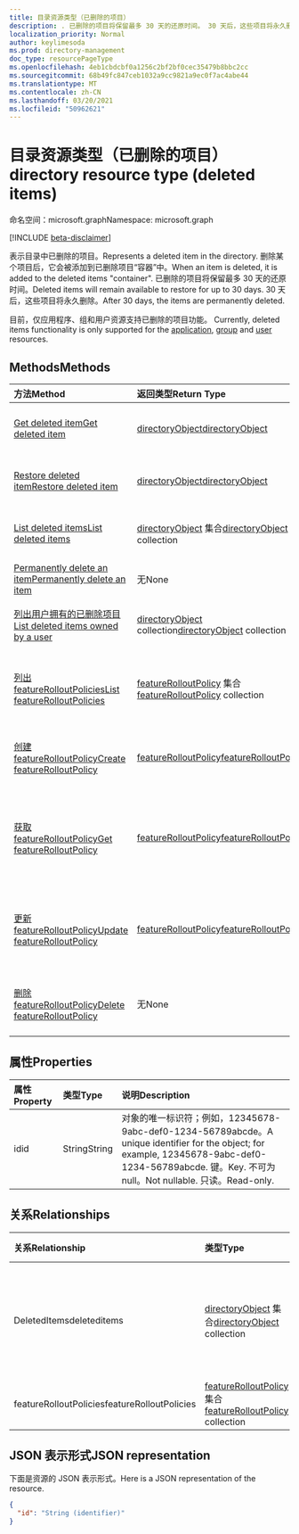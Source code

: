 ```yaml
---
title: 目录资源类型（已删除的项目）
description: . 已删除的项目将保留最多 30 天的还原时间。 30 天后，这些项目将永久删除。
localization_priority: Normal
author: keylimesoda
ms.prod: directory-management
doc_type: resourcePageType
ms.openlocfilehash: 4eb1cbdcbf0a1256c2bf2bf0cec35479b8bbc2cc
ms.sourcegitcommit: 68b49fc847ceb1032a9cc9821a9ec0f7ac4abe44
ms.translationtype: MT
ms.contentlocale: zh-CN
ms.lasthandoff: 03/20/2021
ms.locfileid: "50962621"
---
```

# <a name="directory-resource-type-deleted-items"></a><span data-ttu-id="75df2-105">目录资源类型（已删除的项目）</span><span class="sxs-lookup"><span data-stu-id="75df2-105">directory resource type (deleted items)</span></span>

<span data-ttu-id="75df2-106">命名空间：microsoft.graph</span><span class="sxs-lookup"><span data-stu-id="75df2-106">Namespace: microsoft.graph</span></span>

[!INCLUDE [beta-disclaimer](../../includes/beta-disclaimer.md)]

<span data-ttu-id="75df2-107">表示目录中已删除的项目。</span><span class="sxs-lookup"><span data-stu-id="75df2-107">Represents a deleted item in the directory.</span></span> <span data-ttu-id="75df2-108">删除某个项目后，它会被添加到已删除项目“容器”中。</span><span class="sxs-lookup"><span data-stu-id="75df2-108">When an item is deleted, it is added to the deleted items "container".</span></span> <span data-ttu-id="75df2-109">已删除的项目将保留最多 30 天的还原时间。</span><span class="sxs-lookup"><span data-stu-id="75df2-109">Deleted items will remain available to restore for up to 30 days.</span></span> <span data-ttu-id="75df2-110">30 天后，这些项目将永久删除。</span><span class="sxs-lookup"><span data-stu-id="75df2-110">After 30 days, the items are permanently deleted.</span></span>

<span data-ttu-id="75df2-111">目前，仅应用程序、组和用户资源支持已删除的项目[](application.md)功能。 [](group.md) [](user.md)</span><span class="sxs-lookup"><span data-stu-id="75df2-111">Currently, deleted items functionality is only supported for the [application](application.md), [group](group.md) and [user](user.md) resources.</span></span>

## <a name="methods"></a><span data-ttu-id="75df2-112">Methods</span><span class="sxs-lookup"><span data-stu-id="75df2-112">Methods</span></span>

| <span data-ttu-id="75df2-113">方法</span><span class="sxs-lookup"><span data-stu-id="75df2-113">Method</span></span>         | <span data-ttu-id="75df2-114">返回类型</span><span class="sxs-lookup"><span data-stu-id="75df2-114">Return Type</span></span> | <span data-ttu-id="75df2-115">说明</span><span class="sxs-lookup"><span data-stu-id="75df2-115">Description</span></span> |
|:---------------|:------------|:------------|
|[<span data-ttu-id="75df2-116">Get deleted item</span><span class="sxs-lookup"><span data-stu-id="75df2-116">Get deleted item</span></span>](../api/directory-deleteditems-get.md) | [<span data-ttu-id="75df2-117">directoryObject</span><span class="sxs-lookup"><span data-stu-id="75df2-117">directoryObject</span></span>](directoryobject.md) | <span data-ttu-id="75df2-118">获取已删除项目的属性。</span><span class="sxs-lookup"><span data-stu-id="75df2-118">Gets the properties of a deleted item.</span></span> |
|[<span data-ttu-id="75df2-119">Restore deleted item</span><span class="sxs-lookup"><span data-stu-id="75df2-119">Restore deleted item</span></span>](../api/directory-deleteditems-restore.md) |[<span data-ttu-id="75df2-120">directoryObject</span><span class="sxs-lookup"><span data-stu-id="75df2-120">directoryObject</span></span>](directoryobject.md)| <span data-ttu-id="75df2-121">还原最近删除的项目。</span><span class="sxs-lookup"><span data-stu-id="75df2-121">Restores a recently deleted item.</span></span> |
|[<span data-ttu-id="75df2-122">List deleted items</span><span class="sxs-lookup"><span data-stu-id="75df2-122">List deleted items</span></span>](../api/directory-deleteditems-list.md) |<span data-ttu-id="75df2-123">[directoryObject](directoryobject.md) 集合</span><span class="sxs-lookup"><span data-stu-id="75df2-123">[directoryObject](directoryobject.md) collection</span></span>| <span data-ttu-id="75df2-124">获取最近删除的项目列表。</span><span class="sxs-lookup"><span data-stu-id="75df2-124">Gets a list of recently deleted items.</span></span> |
|[<span data-ttu-id="75df2-125">Permanently delete an item</span><span class="sxs-lookup"><span data-stu-id="75df2-125">Permanently delete an item</span></span>](../api/directory-deleteditems-delete.md) | <span data-ttu-id="75df2-126">无</span><span class="sxs-lookup"><span data-stu-id="75df2-126">None</span></span> | <span data-ttu-id="75df2-127">永久删除项目。</span><span class="sxs-lookup"><span data-stu-id="75df2-127">Permanently deletes an item.</span></span> |
|[<span data-ttu-id="75df2-128">列出用户拥有的已删除项目</span><span class="sxs-lookup"><span data-stu-id="75df2-128">List deleted items owned by a user</span></span>](../api/directory-deleteditems-user-owned.md) | <span data-ttu-id="75df2-129">[directoryObject](directoryobject.md) collection</span><span class="sxs-lookup"><span data-stu-id="75df2-129">[directoryObject](directoryobject.md) collection</span></span> | <span data-ttu-id="75df2-130">列出用户拥有的目录项。</span><span class="sxs-lookup"><span data-stu-id="75df2-130">Lists directory items owned by a user.</span></span> |
|[<span data-ttu-id="75df2-131">列出 featureRolloutPolicies</span><span class="sxs-lookup"><span data-stu-id="75df2-131">List featureRolloutPolicies</span></span>](../api/list-featurerolloutpolicies.md) | <span data-ttu-id="75df2-132">[featureRolloutPolicy](featurerolloutpolicy.md) 集合</span><span class="sxs-lookup"><span data-stu-id="75df2-132">[featureRolloutPolicy](featurerolloutpolicy.md) collection</span></span> | <span data-ttu-id="75df2-133">检索 featureRolloutPolicy 对象的列表。</span><span class="sxs-lookup"><span data-stu-id="75df2-133">Retrieve a list of featureRolloutPolicy objects.</span></span> |
|[<span data-ttu-id="75df2-134">创建 featureRolloutPolicy</span><span class="sxs-lookup"><span data-stu-id="75df2-134">Create featureRolloutPolicy</span></span>](../api/post-featurerolloutpolicies.md) | [<span data-ttu-id="75df2-135">featureRolloutPolicy</span><span class="sxs-lookup"><span data-stu-id="75df2-135">featureRolloutPolicy</span></span>](featurerolloutpolicy.md) | <span data-ttu-id="75df2-136">创建新的 featureRolloutPolicy 对象。</span><span class="sxs-lookup"><span data-stu-id="75df2-136">Create a new featureRolloutPolicy object.</span></span> |
| [<span data-ttu-id="75df2-137">获取 featureRolloutPolicy</span><span class="sxs-lookup"><span data-stu-id="75df2-137">Get featureRolloutPolicy</span></span>](../api/featurerolloutpolicy-get.md) | [<span data-ttu-id="75df2-138">featureRolloutPolicy</span><span class="sxs-lookup"><span data-stu-id="75df2-138">featureRolloutPolicy</span></span>](featurerolloutpolicy.md) | <span data-ttu-id="75df2-139">检索 featurerolloutpolicy 对象的属性和关系。</span><span class="sxs-lookup"><span data-stu-id="75df2-139">Retrieve the properties and relationships of featurerolloutpolicy object.</span></span> |
| [<span data-ttu-id="75df2-140">更新 featureRolloutPolicy</span><span class="sxs-lookup"><span data-stu-id="75df2-140">Update featureRolloutPolicy</span></span>](../api/featurerolloutpolicy-update.md) | [<span data-ttu-id="75df2-141">featureRolloutPolicy</span><span class="sxs-lookup"><span data-stu-id="75df2-141">featureRolloutPolicy</span></span>](featurerolloutpolicy.md) | <span data-ttu-id="75df2-142">更新 featurerolloutpolicy 对象的属性。</span><span class="sxs-lookup"><span data-stu-id="75df2-142">Update the properties of featurerolloutpolicy object.</span></span> |
| [<span data-ttu-id="75df2-143">删除 featureRolloutPolicy</span><span class="sxs-lookup"><span data-stu-id="75df2-143">Delete featureRolloutPolicy</span></span>](../api/featurerolloutpolicy-delete.md) | <span data-ttu-id="75df2-144">无</span><span class="sxs-lookup"><span data-stu-id="75df2-144">None</span></span> | <span data-ttu-id="75df2-145">删除 featureRolloutPolicy 对象。</span><span class="sxs-lookup"><span data-stu-id="75df2-145">Delete a featureRolloutPolicy object.</span></span> |

## <a name="properties"></a><span data-ttu-id="75df2-146">属性</span><span class="sxs-lookup"><span data-stu-id="75df2-146">Properties</span></span>
| <span data-ttu-id="75df2-147">属性</span><span class="sxs-lookup"><span data-stu-id="75df2-147">Property</span></span>   | <span data-ttu-id="75df2-148">类型</span><span class="sxs-lookup"><span data-stu-id="75df2-148">Type</span></span> |<span data-ttu-id="75df2-149">说明</span><span class="sxs-lookup"><span data-stu-id="75df2-149">Description</span></span>|
|:---------------|:--------|:----------|
|<span data-ttu-id="75df2-150">id</span><span class="sxs-lookup"><span data-stu-id="75df2-150">id</span></span>|<span data-ttu-id="75df2-151">String</span><span class="sxs-lookup"><span data-stu-id="75df2-151">String</span></span>| <span data-ttu-id="75df2-152">对象的唯一标识符；例如，12345678-9abc-def0-1234-56789abcde。</span><span class="sxs-lookup"><span data-stu-id="75df2-152">A unique identifier for the object; for example, 12345678-9abc-def0-1234-56789abcde.</span></span> <span data-ttu-id="75df2-153">键。</span><span class="sxs-lookup"><span data-stu-id="75df2-153">Key.</span></span> <span data-ttu-id="75df2-154">不可为 null。</span><span class="sxs-lookup"><span data-stu-id="75df2-154">Not nullable.</span></span> <span data-ttu-id="75df2-155">只读。</span><span class="sxs-lookup"><span data-stu-id="75df2-155">Read-only.</span></span>|

## <a name="relationships"></a><span data-ttu-id="75df2-156">关系</span><span class="sxs-lookup"><span data-stu-id="75df2-156">Relationships</span></span>
| <span data-ttu-id="75df2-157">关系</span><span class="sxs-lookup"><span data-stu-id="75df2-157">Relationship</span></span> | <span data-ttu-id="75df2-158">类型</span><span class="sxs-lookup"><span data-stu-id="75df2-158">Type</span></span>   |<span data-ttu-id="75df2-159">说明</span><span class="sxs-lookup"><span data-stu-id="75df2-159">Description</span></span>|
|:---------------|:--------|:----------|
|<span data-ttu-id="75df2-160">DeletedItems</span><span class="sxs-lookup"><span data-stu-id="75df2-160">deleteditems</span></span>|<span data-ttu-id="75df2-161">[directoryObject](directoryobject.md) 集合</span><span class="sxs-lookup"><span data-stu-id="75df2-161">[directoryObject](directoryobject.md) collection</span></span>| <span data-ttu-id="75df2-162">最近删除的项目。</span><span class="sxs-lookup"><span data-stu-id="75df2-162">Recently deleted items.</span></span> <span data-ttu-id="75df2-163">只读。</span><span class="sxs-lookup"><span data-stu-id="75df2-163">Read-only.</span></span> <span data-ttu-id="75df2-164">可为 Null。</span><span class="sxs-lookup"><span data-stu-id="75df2-164">Nullable.</span></span>|
|<span data-ttu-id="75df2-165">featureRolloutPolicies</span><span class="sxs-lookup"><span data-stu-id="75df2-165">featureRolloutPolicies</span></span>|<span data-ttu-id="75df2-166">[featureRolloutPolicy](featurerolloutpolicy.md) 集合</span><span class="sxs-lookup"><span data-stu-id="75df2-166">[featureRolloutPolicy](featurerolloutpolicy.md) collection</span></span>| <span data-ttu-id="75df2-167">可为 Null。</span><span class="sxs-lookup"><span data-stu-id="75df2-167">Nullable.</span></span>|

## <a name="json-representation"></a><span data-ttu-id="75df2-168">JSON 表示形式</span><span class="sxs-lookup"><span data-stu-id="75df2-168">JSON representation</span></span>
<span data-ttu-id="75df2-169">下面是资源的 JSON 表示形式。</span><span class="sxs-lookup"><span data-stu-id="75df2-169">Here is a JSON representation of the resource.</span></span>

<!-- {
  "blockType": "resource",
  "keyProperty":"id",
  "optionalProperties": [

  ],
  "@odata.type": "microsoft.graph.directory"
}-->

```json
{
  "id": "String (identifier)"
}
```

<!-- uuid: 8fcb5dbc-d5aa-4681-8e31-b001d5168d79
2015-10-25 14:57:30 UTC -->
<!--
{
  "type": "#page.annotation",
  "description": "directory resource",
  "keywords": "",
  "section": "documentation",
  "tocPath": "",
  "suppressions": []
}
-->


